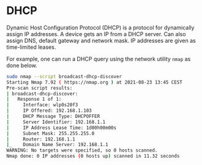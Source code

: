 # DHCP

Dynamic Host Configuration Protocol (DHCP) is a protocol for dynamically assign
IP addresses. A device gets an IP from a DHCP server. Can also assign DNS,
default gateway and network mask. IP addresses are given as time-limited leases.

For example, one can run a DHCP query using the network utility `nmap` as done
below.

```sh
sudo nmap --script broadcast-dhcp-discover
Starting Nmap 7.92 ( https://nmap.org ) at 2021-08-23 13:45 CEST
Pre-scan script results:
| broadcast-dhcp-discover:
|   Response 1 of 1:
|     Interface: wlp0s20f3
|     IP Offered: 192.168.1.103
|     DHCP Message Type: DHCPOFFER
|     Server Identifier: 192.168.1.1
|     IP Address Lease Time: 1d00h00m00s
|     Subnet Mask: 255.255.255.0
|     Router: 192.168.1.1
|_    Domain Name Server: 192.168.1.1
WARNING: No targets were specified, so 0 hosts scanned.
Nmap done: 0 IP addresses (0 hosts up) scanned in 11.32 seconds
```
